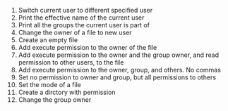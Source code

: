 1. Switch current user to different specified user
2. Print the effective name of the current user
3. Print all the groups the current user is part of
4. Change the owner of a file to new user
5. Create an empty file
6. Add execute permission to the owner of the file
7. Add execute permission to the owner and the group owner, and read permission to other users, to the file
8. Add execute permission to  the owner, group, and others. No commas
9. Set no permission to owner and group, but all permissions to others
10. Set the mode of a file
13. Create a dirctory with permission
14. Change the group owner 
